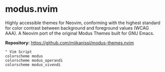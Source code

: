 # modus.nvim

Highly accessible themes for Neovim, conforming with the highest standard for color contrast between background and foreground values (WCAG AAA). A Neovim port of the original Modus Themes built for GNU Emacs.

**Repository:** <https://github.com/miikanissi/modus-themes.nvim>

```vim
" Vim Script
colorscheme modus
colorscheme modus_operandi
colorscheme modus_vivendi
```

<!-- vim: set ft=markdown: -->
